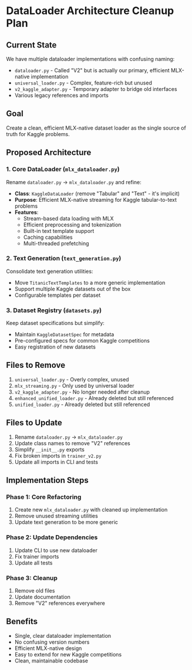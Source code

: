 # DataLoader Architecture Cleanup Plan

## Current State
We have multiple dataloader implementations with confusing naming:
- `dataloader.py` - Called "V2" but is actually our primary, efficient MLX-native implementation
- `universal_loader.py` - Complex, feature-rich but unused
- `v2_kaggle_adapter.py` - Temporary adapter to bridge old interfaces
- Various legacy references and imports

## Goal
Create a clean, efficient MLX-native dataset loader as the single source of truth for Kaggle problems.

## Proposed Architecture

### 1. Core DataLoader (`mlx_dataloader.py`)
Rename `dataloader.py` → `mlx_dataloader.py` and refine:
- **Class**: `KaggleDataLoader` (remove "Tabular" and "Text" - it's implicit)
- **Purpose**: Efficient MLX-native streaming for Kaggle tabular-to-text problems
- **Features**:
  - Stream-based data loading with MLX
  - Efficient preprocessing and tokenization
  - Built-in text template support
  - Caching capabilities
  - Multi-threaded prefetching

### 2. Text Generation (`text_generation.py`)
Consolidate text generation utilities:
- Move `TitanicTextTemplates` to a more generic implementation
- Support multiple Kaggle datasets out of the box
- Configurable templates per dataset

### 3. Dataset Registry (`datasets.py`)
Keep dataset specifications but simplify:
- Maintain `KaggleDatasetSpec` for metadata
- Pre-configured specs for common Kaggle competitions
- Easy registration of new datasets

## Files to Remove
1. `universal_loader.py` - Overly complex, unused
2. `mlx_streaming.py` - Only used by universal loader
3. `v2_kaggle_adapter.py` - No longer needed after cleanup
4. `enhanced_unified_loader.py` - Already deleted but still referenced
5. `unified_loader.py` - Already deleted but still referenced

## Files to Update
1. Rename `dataloader.py` → `mlx_dataloader.py`
2. Update class names to remove "V2" references
3. Simplify `__init__.py` exports
4. Fix broken imports in `trainer_v2.py`
5. Update all imports in CLI and tests

## Implementation Steps

### Phase 1: Core Refactoring
1. Create new `mlx_dataloader.py` with cleaned up implementation
2. Remove unused streaming utilities
3. Update text generation to be more generic

### Phase 2: Update Dependencies
1. Update CLI to use new dataloader
2. Fix trainer imports
3. Update all tests

### Phase 3: Cleanup
1. Remove old files
2. Update documentation
3. Remove "V2" references everywhere

## Benefits
- Single, clear dataloader implementation
- No confusing version numbers
- Efficient MLX-native design
- Easy to extend for new Kaggle competitions
- Clean, maintainable codebase